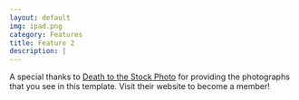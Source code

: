 ```yaml
---
layout: default
img: ipad.png
category: Features
title: Feature 2
description: |
---
```

  A special thanks to [Death to the Stock Photo](http://join.deathtothestockphoto.com/) for providing the photographs that you see in this template.  Visit their website to become a member!